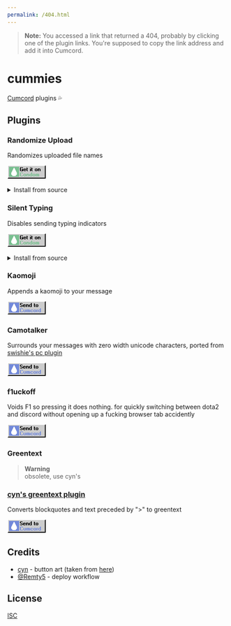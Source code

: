 ```yaml
---
permalink: /404.html
---
```

> **Note:** You accessed a link that returned a 404, probably by clicking one of the plugin links. You're supposed to copy the link address and add it into Cumcord.

# cummies

[Cumcord](https://cumcord.com) plugins 💦

## Plugins

### Randomize Upload

Randomizes uploaded file names

[![Get it on Condom](./.assets/condom.png)](https://send.cumcord.com/#https://cumcordplugins.github.io/Condom/cc.x4.pm/randomize-upload)

<details>
  <summary>Install from source</summary>

[![Send to Cumcord](./.assets/sendtocumcord.png)](https://send.cumcord.com/#https://cc.x4.pm/randomize-upload/)

</details>

### Silent Typing

Disables sending typing indicators

[![Get it on Condom](./.assets/condom.png)](https://send.cumcord.com/#https://cumcordplugins.github.io/Condom/cc.x4.pm/silent-typing)

<details>
  <summary>Install from source</summary>

[![Send to Cumcord](./.assets/sendtocumcord.png)](https://send.cumcord.com/#https://cc.x4.pm/randomize-upload/)

</details>

### Kaomoji

Appends a kaomoji to your message

[![Send to Cumcord](./.assets/sendtocumcord.png)](https://send.cumcord.com/#https://cc.x4.pm/kaomoji/)

### Camotalker

Surrounds your messages with zero width unicode characters, ported from [swishie's pc plugin](https://github.com/Swishilicous/camotalker)

[![Send to Cumcord](./.assets/sendtocumcord.png)](https://send.cumcord.com/#https://cc.x4.pm/camotalker/)

### f1uckoff

Voids F1 so pressing it does nothing. for quickly switching between dota2 and discord without opening up a fucking browser tab accidently

[![Send to Cumcord](./.assets/sendtocumcord.png)](https://send.cumcord.com/#https://cc.x4.pm/f1uckoff/)

### Greentext

> **Warning**\
> obsolete, use cyn's

### [cyn's greentext plugin](https://gitlab.com/Cynosphere/cumcord-plugins/-/tree/master/#greentext)

Converts blockquotes and text preceded by ">" to greentext

[![Send to Cumcord](./.assets/sendtocumcord.png)](https://send.cumcord.com/#https://cc.x4.pm/greentext/)

## Credits

- [cyn](https://gitlab.com/Cynosphere) - button art (taken from [here](https://gitlab.com/Cynosphere/cumcord-plugins/-/tree/master/.assets))
- [@Remty5](https://github.com/Remty5) - deploy workflow

## License

[ISC](./LICENSE)
